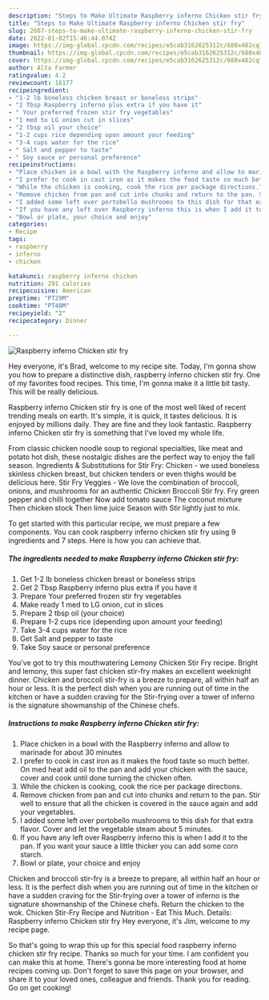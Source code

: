 ```yaml
---
description: "Steps to Make Ultimate Raspberry inferno Chicken stir fry"
title: "Steps to Make Ultimate Raspberry inferno Chicken stir fry"
slug: 2607-steps-to-make-ultimate-raspberry-inferno-chicken-stir-fry
date: 2022-01-02T15:46:44.074Z
image: https://img-global.cpcdn.com/recipes/e5cab3162625312c/680x482cq70/raspberry-inferno-chicken-stir-fry-recipe-main-photo.jpg
thumbnail: https://img-global.cpcdn.com/recipes/e5cab3162625312c/680x482cq70/raspberry-inferno-chicken-stir-fry-recipe-main-photo.jpg
cover: https://img-global.cpcdn.com/recipes/e5cab3162625312c/680x482cq70/raspberry-inferno-chicken-stir-fry-recipe-main-photo.jpg
author: Alta Farmer
ratingvalue: 4.2
reviewcount: 16177
recipeingredient:
- "1-2 lb boneless chicken breast or boneless strips"
- "2 Tbsp Raspberry inferno plus extra if you have it"
- " Your preferred frozen stir fry vegetables"
- "1 med to LG onion cut in slices"
- "2 tbsp oil your choice"
- "1-2 cups rice depending upon amount your feeding"
- "3-4 cups water for the rice"
- " Salt and pepper to taste"
- " Soy sauce or personal preference"
recipeinstructions:
- "Place chicken in a bowl with the Raspberry inferno and allow to marinade for about 30 minutes"
- "I prefer to cook in cast iron as it makes the food taste so much better. On med heat add oil to the pan and add your chicken with the sauce, cover and cook until done turning the chicken often."
- "While the chicken is cooking, cook the rice per package directions."
- "Remove chicken from pan and cut into chunks and return to the pan. Stir well to ensure that all the chicken is covered in the sauce again and add your vegetables."
- "I added some left over portobello mushrooms to this dish for that extra flavor. Cover and let the vegetable steam about 5 minutes."
- "If you have any left over Raspberry inferno this is when I add it to the pan. If you want your sauce a little thicker you can add some corn starch."
- "Bowl or plate, your choice and enjoy"
categories:
- Recipe
tags:
- raspberry
- inferno
- chicken

katakunci: raspberry inferno chicken 
nutrition: 291 calories
recipecuisine: American
preptime: "PT29M"
cooktime: "PT48M"
recipeyield: "2"
recipecategory: Dinner

---
```



![Raspberry inferno Chicken stir fry](https://img-global.cpcdn.com/recipes/e5cab3162625312c/680x482cq70/raspberry-inferno-chicken-stir-fry-recipe-main-photo.jpg)

Hey everyone, it's Brad, welcome to my recipe site. Today, I'm gonna show you how to prepare a distinctive dish, raspberry inferno chicken stir fry. One of my favorites food recipes. This time, I'm gonna make it a little bit tasty. This will be really delicious.

Raspberry inferno Chicken stir fry is one of the most well liked of recent trending meals on earth. It's simple, it is quick, it tastes delicious. It is enjoyed by millions daily. They are fine and they look fantastic. Raspberry inferno Chicken stir fry is something that I've loved my whole life.

From classic chicken noodle soup to regional specialties, like meat and potato hot dish, these nostalgic dishes are the perfect way to enjoy the fall season. Ingredients &amp; Substitutions for Stir Fry: Chicken - we used boneless skinless chicken breast, but chicken tenders or even thighs would be delicious here. Stir Fry Veggies - We love the combination of broccoli, onions, and mushrooms for an authentic Chicken Broccoli Stir fry. Fry green pepper and chilli together Now add tomato sauce The coconut mixture Then chicken stock Then lime juice Season with Stir lightly just to mix.


To get started with this particular recipe, we must prepare a few components. You can cook raspberry inferno chicken stir fry using 9 ingredients and 7 steps. Here is how you can achieve that.

<!--inarticleads1-->

##### The ingredients needed to make Raspberry inferno Chicken stir fry:

1. Get 1-2 lb boneless chicken breast or boneless strips
1. Get 2 Tbsp Raspberry inferno plus extra if you have it
1. Prepare  Your preferred frozen stir fry vegetables
1. Make ready 1 med to LG onion, cut in slices
1. Prepare 2 tbsp oil (your choice)
1. Prepare 1-2 cups rice (depending upon amount your feeding)
1. Take 3-4 cups water for the rice
1. Get  Salt and pepper to taste
1. Take  Soy sauce or personal preference


You&#39;ve got to try this mouthwatering Lemony Chicken Stir Fry recipe. Bright and lemony, this super fast chicken stir-fry makes an excellent weeknight dinner. Chicken and broccoli stir-fry is a breeze to prepare, all within half an hour or less. It is the perfect dish when you are running out of time in the kitchen or have a sudden craving for the Stir-frying over a tower of inferno is the signature showmanship of the Chinese chefs. 

<!--inarticleads2-->

##### Instructions to make Raspberry inferno Chicken stir fry:

1. Place chicken in a bowl with the Raspberry inferno and allow to marinade for about 30 minutes
1. I prefer to cook in cast iron as it makes the food taste so much better. On med heat add oil to the pan and add your chicken with the sauce, cover and cook until done turning the chicken often.
1. While the chicken is cooking, cook the rice per package directions.
1. Remove chicken from pan and cut into chunks and return to the pan. Stir well to ensure that all the chicken is covered in the sauce again and add your vegetables.
1. I added some left over portobello mushrooms to this dish for that extra flavor. Cover and let the vegetable steam about 5 minutes.
1. If you have any left over Raspberry inferno this is when I add it to the pan. If you want your sauce a little thicker you can add some corn starch.
1. Bowl or plate, your choice and enjoy


Chicken and broccoli stir-fry is a breeze to prepare, all within half an hour or less. It is the perfect dish when you are running out of time in the kitchen or have a sudden craving for the Stir-frying over a tower of inferno is the signature showmanship of the Chinese chefs. Return the chicken to the wok. Chicken Stir-Fry Recipe and Nutrition - Eat This Much. Details: Raspberry inferno Chicken stir fry Hey everyone, it&#39;s Jim, welcome to my recipe page. 

So that's going to wrap this up for this special food raspberry inferno chicken stir fry recipe. Thanks so much for your time. I am confident you can make this at home. There's gonna be more interesting food at home recipes coming up. Don't forget to save this page on your browser, and share it to your loved ones, colleague and friends. Thank you for reading. Go on get cooking!
